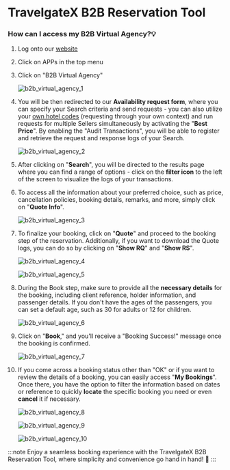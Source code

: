 ﻿---
sidebar_position: 1
---

# TravelgateX B2B Reservation Tool

### How can I access my B2B Virtual Agency?💡
1. Log onto our [website](https://www.travelgatex.com/)
1. Click on APPs in the top menu
1. Click on "B2B Virtual Agency"

	![b2b_virtual_agency_1](https://storage.travelgate.com/kbase/b2b_virtual_agency_1.jpg)

1. You will be then redirected to our **Availability request form**, where you can specify your Search criteria and send requests - you can also utilize your [own hotel codes](https://docs.travelgatex.com/connectiontypesbuyers/hotel-x/plugins/mapping/) (requesting through your own context) and run requests for multiple Sellers simultaneously by activating the "**Best Price**". By enabling the "Audit Transactions", you will be able to register and retrieve the request and response logs of your Search.

	![b2b_virtual_agency_2](https://storage.travelgate.com/kbase/b2b_virtual_agency_2.jpg)

1. After clicking on "**Search**", you will be directed to the results page where you can find a range of options - click on the **filter icon** to the left of the screen to visualize the logs of your transactions.
1. To access all the information about your preferred choice, such as price, cancellation policies, booking details, remarks, and more, simply click on "**Quote Info**".

	![b2b_virtual_agency_3](https://storage.travelgate.com/kbase/b2b_virtual_agency_3.jpg)


1. To finalize your booking, click on "**Quote**" and proceed to the booking step of the reservation. Additionally, if you want to download the Quote logs, you can do so by clicking on "**Show RQ**" and "**Show RS**".

	![b2b_virtual_agency_4](https://storage.travelgate.com/kbase/b2b_virtual_agency_4.jpg)

	
	![b2b_virtual_agency_5](https://storage.travelgate.com/kbase/b2b_virtual_agency_5.jpg)


1. During the Book step, make sure to provide all the **necessary details** for the booking, including client reference, holder information, and passenger details. If you don't have the ages of the passengers, you can set a default age, such as 30 for adults or 12 for children.

	![b2b_virtual_agency_6](https://storage.travelgate.com/kbase/b2b_virtual_agency_6.jpg)


1. Click on "**Book**," and you'll receive a "Booking Success!" message once the booking is confirmed.

	![b2b_virtual_agency_7](https://storage.travelgate.com/kbase/b2b_virtual_agency_7.jpg)
 

1. If you come across a booking status other than "OK" or if you want to review the details of a booking, you can easily access "**My Bookings**". Once there, you have the option to filter the information based on dates or reference to quickly **locate** the specific booking you need or even **cancel** it if necessary.

	![b2b_virtual_agency_8](https://storage.travelgate.com/kbase/b2b_virtual_agency_8.jpg)


	![b2b_virtual_agency_9](https://storage.travelgate.com/kbase/b2b_virtual_agency_9.jpg)

	![b2b_virtual_agency_10](https://storage.travelgate.com/kbase/b2b_virtual_agency_10.jpg)

:::note
Enjoy a seamless booking experience with the TravelgateX B2B Reservation Tool, where simplicity and convenience go hand in hand! 🏨
:::